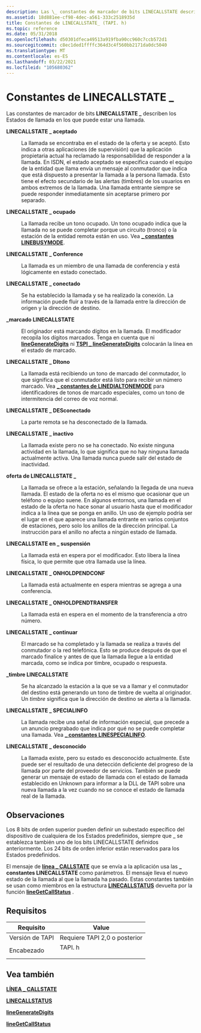 ```yaml
---
description: Las \_ constantes de marcador de bits LINECALLSTATE describen los Estados de llamada en los que puede estar una llamada.
ms.assetid: 18d881ee-cf98-4dec-a561-333c2518935d
title: Constantes de LINECALLSTATE_ (TAPI. h)
ms.topic: reference
ms.date: 05/31/2018
ms.openlocfilehash: d50301dfeca49513a919fba90cc960c7ccb572d1
ms.sourcegitcommit: c8ec1ded1ffffc364d3c4f560bb2171da0dc5040
ms.translationtype: MT
ms.contentlocale: es-ES
ms.lasthandoff: 03/22/2021
ms.locfileid: "105680362"
---
```

# <a name="linecallstate_-constants"></a>Constantes de LINECALLSTATE \_

Las constantes de marcador de bits **LINECALLSTATE \_** describen los Estados de llamada en los que puede estar una llamada.

<dl> <dt>

<span id="LINECALLSTATE_ACCEPTED"></span><span id="linecallstate_accepted"></span>**LINECALLSTATE \_ aceptado**
</dt> <dd> <dl> <dt>



La llamada se encontraba en el estado de la oferta y se aceptó. Esto indica a otras aplicaciones (de supervisión) que la aplicación propietaria actual ha reclamado la responsabilidad de responder a la llamada. En ISDN, el estado aceptado se especifica cuando el equipo de la entidad que llama envía un mensaje al conmutador que indica que está dispuesto a presentar la llamada a la persona llamada. Esto tiene el efecto secundario de las alertas (timbres) de los usuarios en ambos extremos de la llamada. Una llamada entrante siempre se puede responder inmediatamente sin aceptarse primero por separado.


</dt> </dl> </dd> <dt>

<span id="LINECALLSTATE_BUSY"></span><span id="linecallstate_busy"></span>**LINECALLSTATE \_ ocupado**
</dt> <dd> <dl> <dt>



La llamada recibe un tono ocupado. Un tono ocupado indica que la llamada no se puede completar porque un circuito (tronco) o la estación de la entidad remota están en uso. Vea [**\_ constantes LINEBUSYMODE**](linebusymode--constants.md).


</dt> </dl> </dd> <dt>

<span id="LINECALLSTATE_CONFERENCED"></span><span id="linecallstate_conferenced"></span>**LINECALLSTATE \_ Conference**
</dt> <dd> <dl> <dt>



La llamada es un miembro de una llamada de conferencia y está lógicamente en estado conectado.


</dt> </dl> </dd> <dt>

<span id="LINECALLSTATE_CONNECTED"></span><span id="linecallstate_connected"></span>**LINECALLSTATE \_ conectado**
</dt> <dd> <dl> <dt>



Se ha establecido la llamada y se ha realizado la conexión. La información puede fluir a través de la llamada entre la dirección de origen y la dirección de destino.


</dt> </dl> </dd> <dt>

<span id="LINECALLSTATE_DIALING"></span><span id="linecallstate_dialing"></span>**\_marcado LINECALLSTATE**
</dt> <dd> <dl> <dt>



El originador está marcando dígitos en la llamada. El modificador recopila los dígitos marcados. Tenga en cuenta que ni [**lineGenerateDigits**](/windows/desktop/api/Tapi/nf-tapi-linegeneratedigits) ni [**TSPI \_ lineGenerateDigits**](/windows/win32/api/tspi/nf-tspi-tspi_linegeneratedigits) colocarán la línea en el estado de marcado.


</dt> </dl> </dd> <dt>

<span id="LINECALLSTATE_DIALTONE"></span><span id="linecallstate_dialtone"></span>**LINECALLSTATE \_ DItono**
</dt> <dd> <dl> <dt>



La llamada está recibiendo un tono de marcado del conmutador, lo que significa que el conmutador está listo para recibir un número marcado. Vea [**\_ constantes de LINEDIALTONEMODE**](linedialtonemode--constants.md) para identificadores de tonos de marcado especiales, como un tono de intermitencia del correo de voz normal.


</dt> </dl> </dd> <dt>

<span id="LINECALLSTATE_DISCONNECTED"></span><span id="linecallstate_disconnected"></span>**LINECALLSTATE \_ DESconectado**
</dt> <dd> <dl> <dt>



La parte remota se ha desconectado de la llamada.


</dt> </dl> </dd> <dt>

<span id="LINECALLSTATE_IDLE"></span><span id="linecallstate_idle"></span>**LINECALLSTATE \_ inactivo**
</dt> <dd> <dl> <dt>



La llamada existe pero no se ha conectado. No existe ninguna actividad en la llamada, lo que significa que no hay ninguna llamada actualmente activa. Una llamada nunca puede salir del estado de inactividad.


</dt> </dl> </dd> <dt>

<span id="LINECALLSTATE_OFFERING"></span><span id="linecallstate_offering"></span>**oferta de LINECALLSTATE \_**
</dt> <dd> <dl> <dt>



La llamada se ofrece a la estación, señalando la llegada de una nueva llamada. El estado de la oferta no es el mismo que ocasionar que un teléfono o equipo suene. En algunos entornos, una llamada en el estado de la oferta no hace sonar al usuario hasta que el modificador indica a la línea que se ponga en anillo. Un uso de ejemplo podría ser el lugar en el que aparece una llamada entrante en varios conjuntos de estaciones, pero solo los anillos de la dirección principal. La instrucción para el anillo no afecta a ningún estado de llamada.


</dt> </dl> </dd> <dt>

<span id="LINECALLSTATE_ONHOLD"></span><span id="linecallstate_onhold"></span>**LINECALLSTATE en \_ suspensión**
</dt> <dd> <dl> <dt>



La llamada está en espera por el modificador. Esto libera la línea física, lo que permite que otra llamada use la línea.


</dt> </dl> </dd> <dt>

<span id="LINECALLSTATE_ONHOLDPENDCONF"></span><span id="linecallstate_onholdpendconf"></span>**LINECALLSTATE \_ ONHOLDPENDCONF**
</dt> <dd> <dl> <dt>



La llamada está actualmente en espera mientras se agrega a una conferencia.


</dt> </dl> </dd> <dt>

<span id="LINECALLSTATE_ONHOLDPENDTRANSFER"></span><span id="linecallstate_onholdpendtransfer"></span>**LINECALLSTATE \_ ONHOLDPENDTRANSFER**
</dt> <dd> <dl> <dt>



La llamada está en espera en el momento de la transferencia a otro número.


</dt> </dl> </dd> <dt>

<span id="LINECALLSTATE_PROCEEDING"></span><span id="linecallstate_proceeding"></span>**LINECALLSTATE \_ continuar**
</dt> <dd> <dl> <dt>



El marcado se ha completado y la llamada se realiza a través del conmutador o la red telefónica. Esto se produce después de que el marcado finalice y antes de que la llamada llegue a la entidad marcada, como se indica por timbre, ocupado o respuesta.


</dt> </dl> </dd> <dt>

<span id="LINECALLSTATE_RINGBACK"></span><span id="linecallstate_ringback"></span>**\_timbre LINECALLSTATE**
</dt> <dd> <dl> <dt>



Se ha alcanzado la estación a la que se va a llamar y el conmutador del destino está generando un tono de timbre de vuelta al originador. Un *timbre* significa que la dirección de destino se alerta a la llamada.


</dt> </dl> </dd> <dt>

<span id="LINECALLSTATE_SPECIALINFO"></span><span id="linecallstate_specialinfo"></span>**LINECALLSTATE \_ SPECIALINFO**
</dt> <dd> <dl> <dt>



La llamada recibe una señal de información especial, que precede a un anuncio pregrabado que indica por qué no se puede completar una llamada. Vea [**\_ constantes LINESPECIALINFO**](linespecialinfo--constants.md).


</dt> </dl> </dd> <dt>

<span id="LINECALLSTATE_UNKNOWN"></span><span id="linecallstate_unknown"></span>**LINECALLSTATE \_ desconocido**
</dt> <dd> <dl> <dt>



La llamada existe, pero su estado es desconocido actualmente. Este puede ser el resultado de una detección deficiente del progreso de la llamada por parte del proveedor de servicios. También se puede generar un mensaje de estado de llamada con el estado de llamada establecido en Unknown para informar a la DLL de TAPI sobre una nueva llamada a la vez cuando no se conoce el estado de llamada real de la llamada.


</dt> </dl> </dd> </dl>

## <a name="remarks"></a>Observaciones

Los 8 bits de orden superior pueden definir un subestado específico del dispositivo de cualquiera de los Estados predefinidos, siempre que \_ se establezca también uno de los bits LINECALLSTATE definidos anteriormente. Los 24 bits de orden inferior están reservados para los Estados predefinidos.

El mensaje de [**línea \_ CALLSTATE**](line-callstate.md) que se envía a la aplicación usa las **\_ constantes LINECALLSTATE** como parámetros. El mensaje lleva el nuevo estado de la llamada al que la llamada ha pasado. Estas constantes también se usan como miembros en la estructura [**LINECALLSTATUS**](/windows/desktop/api/Tapi/ns-tapi-linecallstatus) devuelta por la función [**lineGetCallStatus**](/windows/desktop/api/Tapi/nf-tapi-linegetcallstatus) .

## <a name="requirements"></a>Requisitos



| Requisito | Value |
|-------------------------|-----------------------------------------------------------------------------------|
| Versión de TAPI<br/> | Requiere TAPI 2,0 o posterior<br/>                                             |
| Encabezado<br/>       | <dl> <dt>TAPI. h</dt> </dl> |



## <a name="see-also"></a>Vea también

<dl> <dt>

[**LÍNEA \_ CALLSTATE**](line-callstate.md)
</dt> <dt>

[**LINECALLSTATUS**](/windows/desktop/api/Tapi/ns-tapi-linecallstatus)
</dt> <dt>

[**lineGenerateDigits**](/windows/desktop/api/Tapi/nf-tapi-linegeneratedigits)
</dt> <dt>

[**lineGetCallStatus**](/windows/desktop/api/Tapi/nf-tapi-linegetcallstatus)
</dt> </dl>

 

